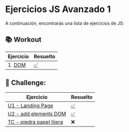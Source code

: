 # Ejercicios JS Avanzado 1

A continuación, encontrarás una lista de ejercicios de JS:

## 📚 Workout

Ejercicio                |                Resuelto   | 
| -------------------------------------------------------------------------------------------------------------------------|---------------------------|
| 1. [DOM](https://stackblitz.com/edit/3-2-3-js-dom-eventos-ejercicio?file=index.html)                                           |                           [✅](https://stackblitz.com/edit/01-js-dom-clase-resuelta?file=index.html)   |
        


## 🚀 Challenge:

Ejercicio                |                Resuelto   | 
| -------------------------------------------------------------------------------------------------------------------------|---------------------------|
| [ U1 - Landing Page](https://github.com/TheBridge-FullStackDeveloper/FS_Online_Oct_Entregable_Landing_Page)                        | [✅](https://github.com/CarlosDiazGirol/FS_Online_Oct_Entregable_Landing_Page)               |
| [ U2 - add elements DOM](https://github.com/TheBridge-FullStackDeveloper/add-elements-dom)                        | [✅](https://github.com/CarlosDiazGirol/add-elements-resolve)        |
| [ TC - piedra papel tijera](https://github.com/TheBridge-FullStackDeveloper/FS_Online_Oct_TC_piedra-papel-tijera)                    | ❌        |

